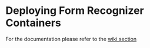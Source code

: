 # Deploying Form Recognizer Containers

For the documentation please refer to the [wiki section](./Wiki/README.md)